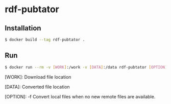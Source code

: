 # rdf-pubtator

## Installation 

```bash
$ docker build --tag rdf-pubtator .
```

## Run

```bash
$ docker run --rm -v [WORK]:/work -v [DATA]:/data rdf-pubtator [OPTION]
```
[WORK]: Download file location

[DATA]: Converted file location

[OPTION]: -f Convert local files when no new remote files are available.
